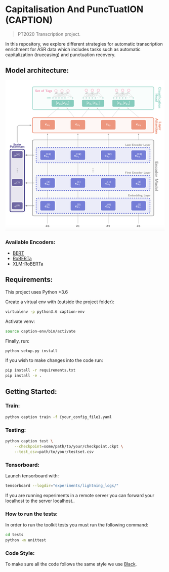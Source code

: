 # Capitalisation And PuncTuatION (CAPTION)
> PT2020 Transcription project.

In this repository, we explore different strategies for automatic transcription enrichment for ASR data which includes tasks such as automatic capitalization (truecasing) and punctuation recovery.

## Model architecture:

![base_model](images/base_model.png)

### Available Encoders:
- [BERT](https://arxiv.org/abs/1810.04805)
- [RoBERTa](https://arxiv.org/abs/1907.11692)
- [XLM-RoBERTa](https://arxiv.org/pdf/1911.02116.pdf)

## Requirements:

This project uses Python >3.6

Create a virtual env with (outside the project folder):

```bash
virtualenv -p python3.6 caption-env
```

Activate venv:
```bash
source caption-env/bin/activate
```

Finally, run:
```bash
python setup.py install
```

If you wish to make changes into the code run:
```bash
pip install -r requirements.txt
pip install -e .
```

## Getting Started:

### Train:
```bash
python caption train -f {your_config_file}.yaml
```

### Testing:
```bash
python caption test \
    --checkpoint=some/path/to/your/checkpoint.ckpt \
    --test_csv=path/to/your/testset.csv
```

### Tensorboard:

Launch tensorboard with:
```bash
tensorboard --logdir="experiments/lightning_logs/"
```

If you are running experiments in a remote server you can forward your localhost to the server localhost..

### How to run the tests:
In order to run the toolkit tests you must run the following command:

```bash
cd tests
python -m unittest
```

### Code Style:
To make sure all the code follows the same style we use [Black](https://github.com/psf/black).
